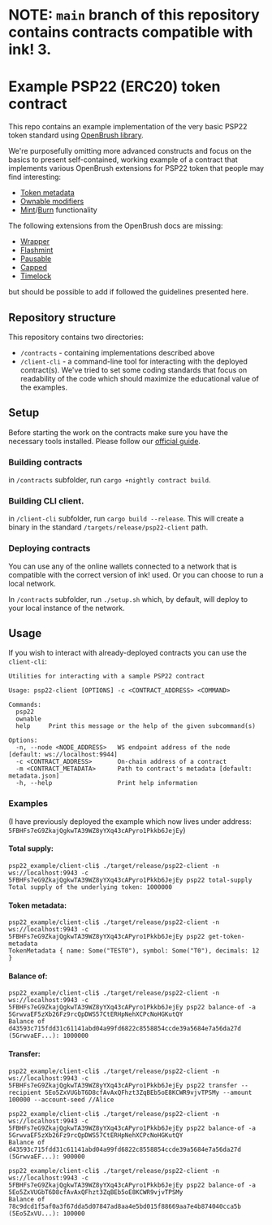 # NOTE: `main` branch of this repository contains contracts compatible with ink! 3.

# Example PSP22 (ERC20) token contract

This repo contains an example implementation of the very basic PSP22 token standard using [OpenBrush library](https://openbrush.io/).

We're purposefully omitting more advanced constructs and focus on the basics to present self-contained, working example of a contract that implements various OpenBrush extensions for PSP22 token that people may find interesting:
* [Token metadata](https://docs.openbrush.io/smart-contracts/PSP22/Extensions/metadata)
* [Ownable modifiers](https://docs.openbrush.io/smart-contracts/ownable)
* [Mint](https://docs.openbrush.io/smart-contracts/PSP22/Extensions/mintable)/[Burn](https://docs.openbrush.io/smart-contracts/PSP22/Extensions/burnable) functionality

The following extensions from the OpenBrush docs are missing:
* [Wrapper](https://docs.openbrush.io/smart-contracts/PSP22/Extensions/wrapper)
* [Flashmint](https://docs.openbrush.io/smart-contracts/PSP22/Extensions/flashmint)
* [Pausable](https://docs.openbrush.io/smart-contracts/PSP22/Extensions/pausable)
* [Capped](https://docs.openbrush.io/smart-contracts/PSP22/Extensions/capped)
* [Timelock](https://docs.openbrush.io/smart-contracts/PSP22/Utils/token-timelock)

but should be possible to add if followed the guidelines presented here.

## Repository structure

This repository contains two directories:
* `/contracts` - containing implementations described above
* `/client-cli` - a command-line tool for interacting with the deployed contract(s). We've tried to set some coding standards that focus on readability of the code which should maximize the educational value of the examples.

## Setup

Before starting the work on the contracts make sure you have the necessary tools installed. Please follow our [official guide](https://docs.alephzero.org/aleph-zero/build/installing-required-tools).

### Building contracts

in `/contracts` subfolder, run `cargo +nightly contract build`.

### Building CLI client.

in `/client-cli` subfolder, run `cargo build --release`. This will create a binary in the standard `/targets/release/psp22-client` path.

### Deploying contracts

You can use any of the online wallets connected to a network that is compatible with the correct version of ink! used. Or you can choose to run a local network.

In `/contracts` subfolder, run `./setup.sh` which, by default, will deploy to your local instance of the network.

## Usage

If you wish to interact with already-deployed contracts you can use the `client-cli`:

```shell
Utilities for interacting with a sample PSP22 contract

Usage: psp22-client [OPTIONS] -c <CONTRACT_ADDRESS> <COMMAND>

Commands:
  psp22    
  ownable  
  help     Print this message or the help of the given subcommand(s)

Options:
  -n, --node <NODE_ADDRESS>   WS endpoint address of the node [default: ws://localhost:9944]
  -c <CONTRACT_ADDRESS>       On-chain address of a contract
  -m <CONTRACT_METADATA>      Path to contract's metadata [default: metadata.json]
  -h, --help                  Print help information
  ```

### Examples

(I have previously deployed the example which now lives under address: `5FBHFs7eG9ZkajQgkwTA39WZ8yYXq43cAPyro1Pkkb6JejEy`)

#### **Total supply:**

  ```shell
  psp22_example/client-cli$ ./target/release/psp22-client -n ws://localhost:9943 -c 5FBHFs7eG9ZkajQgkwTA39WZ8yYXq43cAPyro1Pkkb6JejEy psp22 total-supply
Total supply of the underlying token: 1000000
```

#### **Token metadata:**
```shell
psp22_example/client-cli$ ./target/release/psp22-client -n ws://localhost:9943 -c 5FBHFs7eG9ZkajQgkwTA39WZ8yYXq43cAPyro1Pkkb6JejEy psp22 get-token-metadata
TokenMetadata { name: Some("TEST0"), symbol: Some("T0"), decimals: 12 }
```

#### **Balance of:**
```shell
psp22_example/client-cli$ ./target/release/psp22-client -n ws://localhost:9943 -c 5FBHFs7eG9ZkajQgkwTA39WZ8yYXq43cAPyro1Pkkb6JejEy psp22 balance-of -a 5GrwvaEF5zXb26Fz9rcQpDWS57CtERHpNehXCPcNoHGKutQY
Balance of d43593c715fdd31c61141abd04a99fd6822c8558854ccde39a5684e7a56da27d (5GrwvaEF...): 1000000
```

#### **Transfer:**
```shell
psp22_example/client-cli$ ./target/release/psp22-client -n ws://localhost:9943 -c 5FBHFs7eG9ZkajQgkwTA39WZ8yYXq43cAPyro1Pkkb6JejEy psp22 transfer --recipient 5Eo5ZxVUGbT6D8cfAvAxQFhzt3ZqBEb5oE8KCWR9vjvTPSMy --amount 100000 --account-seed //Alice

psp22_example/client-cli$ ./target/release/psp22-client -n ws://localhost:9943 -c 5FBHFs7eG9ZkajQgkwTA39WZ8yYXq43cAPyro1Pkkb6JejEy psp22 balance-of -a 5GrwvaEF5zXb26Fz9rcQpDWS57CtERHpNehXCPcNoHGKutQY
Balance of d43593c715fdd31c61141abd04a99fd6822c8558854ccde39a5684e7a56da27d (5GrwvaEF...): 900000

psp22_example/client-cli$ ./target/release/psp22-client -n ws://localhost:9943 -c 5FBHFs7eG9ZkajQgkwTA39WZ8yYXq43cAPyro1Pkkb6JejEy psp22 balance-of -a 5Eo5ZxVUGbT6D8cfAvAxQFhzt3ZqBEb5oE8KCWR9vjvTPSMy
Balance of 78c9dcd1f5af0a3f67dda5d07847ad8aa4e5bd015f88669aa7e4b874040cca5b (5Eo5ZxVU...): 100000
```